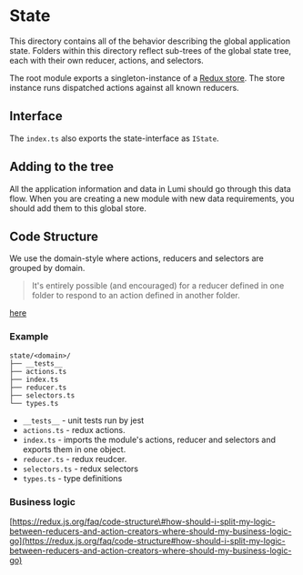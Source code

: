 # State

This directory contains all of the behavior describing the global application state. Folders within this directory reflect sub-trees of the global state tree, each with their own reducer, actions, and selectors.

The root module exports a singleton-instance of a [Redux store](http://redux.js.org/docs/basics/Store.html). The store instance runs dispatched actions against all known reducers.

## Interface

The `index.ts` also exports the state-interface as `IState`.

## Adding to the tree

All the application information and data in Lumi should go through this data flow. When you are creating a new module with new data requirements, you should add them to this global store.

## Code Structure

We use the domain-style where actions, reducers and selectors are grouped by domain.

> It's entirely possible \(and encouraged\) for a reducer defined in one folder to respond to an action defined in another folder.

[here](https://redux.js.org/faq/code-structure#code-structure)

### Example

```text
state/<domain>/
├── __tests__
├── actions.ts
├── index.ts
├── reducer.ts
├── selectors.ts
└── types.ts
```

* `__tests__` - unit tests run by jest
* `actions.ts` - redux actions.
* `index.ts` - imports the module's actions, reducer and selectors and exports them in one object.
* `reducer.ts` - redux reudcer.
* `selectors.ts` - redux selectors
* `types.ts` - type definitions

### Business logic

[https://redux.js.org/faq/code-structure\#how-should-i-split-my-logic-between-reducers-and-action-creators-where-should-my-business-logic-go](https://redux.js.org/faq/code-structure#how-should-i-split-my-logic-between-reducers-and-action-creators-where-should-my-business-logic-go)

